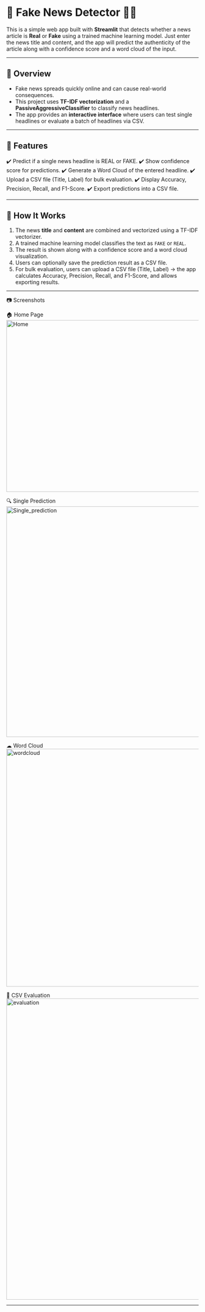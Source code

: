 # 📰 Fake News Detector 🕵️‍♂️

This is a simple web app built with **Streamlit** that detects whether a news article is **Real** or **Fake** using a trained machine learning model. Just enter the news title and content, and the app will predict the authenticity of the article along with a confidence score and a word cloud of the input.

---

## 🔎 Overview

- Fake news spreads quickly online and can cause real-world consequences.  
- This project uses **TF-IDF vectorization** and a **PassiveAggressiveClassifier** to classify news headlines.  
- The app provides an **interactive interface** where users can test single headlines or evaluate a batch of headlines via CSV.

---
## 🚀 Features

✔️ Predict if a single news headline is REAL or FAKE.
✔️ Show confidence score for predictions.
✔️ Generate a Word Cloud of the entered headline.
✔️ Upload a CSV file (Title, Label) for bulk evaluation.
✔️ Display Accuracy, Precision, Recall, and F1-Score.
✔️ Export predictions into a CSV file.

---

## 🧠 How It Works

1. The news **title** and **content** are combined and vectorized using a TF-IDF vectorizer.
2. A trained machine learning model classifies the text as `FAKE` or `REAL`.
3. The result is shown along with a confidence score and a word cloud visualization.
4. Users can optionally save the prediction result as a CSV file.
5. For bulk evaluation, users can upload a CSV file (Title, Label) → the app calculates Accuracy, Precision, Recall, and F1-Score, and allows exporting results.

---
📷 Screenshots

🏠 Home Page
<img width="1197" height="450" alt="Home" src="https://github.com/user-attachments/assets/c65bbd17-9541-4ddf-82a7-2d9acacef425" />

🔍 Single Prediction
<img width="1319" height="604" alt="Single_prediction" src="https://github.com/user-attachments/assets/4619e278-e395-4ccf-8d70-8c87ef13ff19" />

☁ Word Cloud
<img width="1102" height="623" alt="wordcloud" src="https://github.com/user-attachments/assets/31da86d6-b5ba-4078-bc63-09a319d0102c" />

📂 CSV Evaluation
<img width="1242" height="789" alt="evaluation" src="https://github.com/user-attachments/assets/9d1488ee-6c07-4182-89e3-8808b356fb7c" />

---

